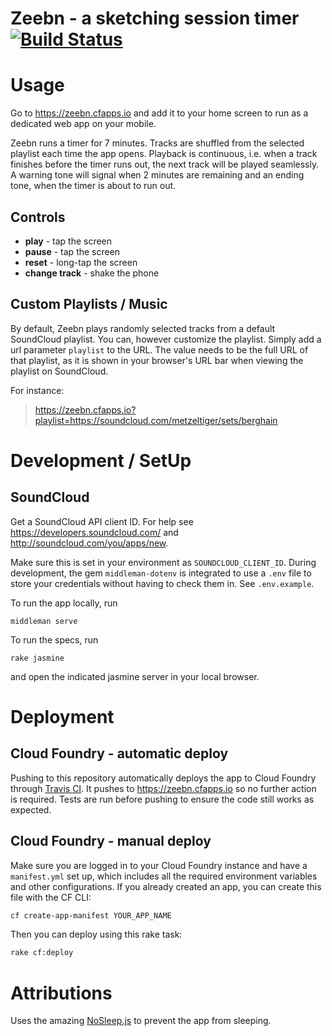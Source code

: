 # Zeebn - a sketching session timer [![Build Status](https://travis-ci.org/dmrschmidt/zeebn.svg?branch=master)](https://travis-ci.org/dmrschmidt/zeebn)

# Usage

Go to https://zeebn.cfapps.io and add it to your home screen to
run as a dedicated web app on your mobile.

Zeebn runs a timer for 7 minutes. Tracks are
shuffled from the selected playlist each time the app opens.
Playback is continuous, i.e. when a track finishes before the
timer runs out, the next track will be played seamlessly.
A warning tone will signal when 2 minutes are remaining and an
ending tone, when the timer is about to run out.

## Controls

* **play** - tap the screen
* **pause** - tap the screen
* **reset** - long-tap the screen
* **change track** - shake the phone

## Custom Playlists / Music

By default, Zeebn plays randomly selected tracks from a default
SoundCloud playlist. You can, however customize the playlist.
Simply add a url parameter `playlist` to the URL. The value
needs to be the full URL of that playlist, as it is shown in your
browser's URL bar when viewing the playlist on SoundCloud.

For instance:

> https://zeebn.cfapps.io?playlist=https://soundcloud.com/metzeltiger/sets/berghain

# Development / SetUp

## SoundCloud

Get a SoundCloud API client ID. For help see
https://developers.soundcloud.com/ and
http://soundcloud.com/you/apps/new.

Make sure this is set in your
environment as `SOUNDCLOUD_CLIENT_ID`. During development, the
gem `middleman-dotenv` is integrated to use a `.env` file to
store your credentials without having to check them in.
See `.env.example`.

To run the app locally, run

`middleman serve`

To run the specs, run

`rake jasmine`

and open the indicated jasmine server in your local browser.

# Deployment

## Cloud Foundry - automatic deploy

Pushing to this repository automatically deploys the app to Cloud Foundry through [Travis CI](https://travis-ci.org/dmrschmidt/zeebn). It pushes to https://zeebn.cfapps.io so no further action is required. Tests are run before pushing to ensure the code still works as expected.

## Cloud Foundry - manual deploy

Make sure you are logged in to your Cloud Foundry instance and have a
`manifest.yml` set up, which includes all the required environment variables
and other configurations. If you already created an app, you can create this
file with the CF CLI:

```bash
cf create-app-manifest YOUR_APP_NAME
```

Then you can deploy using this rake task:

```bash
rake cf:deploy
```

# Attributions

Uses the amazing [NoSleep.js](https://github.com/richtr/NoSleep.js) to prevent the app from sleeping.
